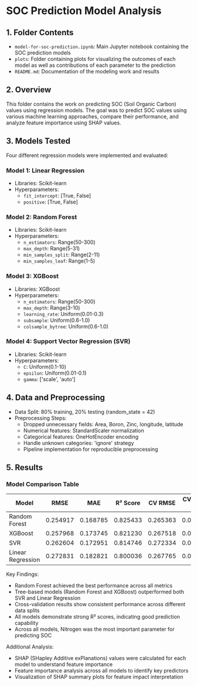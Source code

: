 # SOC Prediction Model Analysis

## 1. Folder Contents
- `model-for-soc-prediction.ipynb`: Main Jupyter notebook containing the SOC prediction models
- `plots`: Folder containing plots for visualizing the outcomes of each model as well as contributions of each parameter to the prediction
- `README.md`: Documentation of the modeling work and results

## 2. Overview
This folder contains the work on predicting SOC (Soil Organic Carbon) values using regression models. The goal was to predict SOC values using various machine learning approaches, compare their performance, and analyze feature importance using SHAP values.

## 3. Models Tested
Four different regression models were implemented and evaluated:

### Model 1: Linear Regression
- Libraries: Scikit-learn
- Hyperparameters:
  - `fit_intercept`: [True, False]
  - `positive`: [True, False]

### Model 2: Random Forest
- Libraries: Scikit-learn
- Hyperparameters:
  - `n_estimators`: Range(50-300)
  - `max_depth`: Range(5-31)
  - `min_samples_split`: Range(2-11)
  - `min_samples_leaf`: Range(1-5)

### Model 3: XGBoost
- Libraries: XGBoost
- Hyperparameters:
  - `n_estimators`: Range(50-300)
  - `max_depth`: Range(3-10)
  - `learning_rate`: Uniform(0.01-0.3)
  - `subsample`: Uniform(0.6-1.0)
  - `colsample_bytree`: Uniform(0.6-1.0)

### Model 4: Support Vector Regression (SVR)
- Libraries: Scikit-learn
- Hyperparameters:
  - `C`: Uniform(0.1-10)
  - `epsilon`: Uniform(0.01-0.1)
  - `gamma`: ['scale', 'auto']

## 4. Data and Preprocessing
- Data Split: 80% training, 20% testing (random_state = 42)
- Preprocessing Steps:
  - Dropped unnecessary fields: Area, Boron, Zinc, longitude, latitude
  - Numerical features: StandardScaler normalization
  - Categorical features: OneHotEncoder encoding
  - Handle unknown categories: 'ignore' strategy
  - Pipeline implementation for reproducible preprocessing

## 5. Results

### Model Comparison Table

| Model             | RMSE     | MAE      | R² Score | CV RMSE  | CV RMSE Std |
|-------------------|----------|----------|----------|----------|-------------|
| Random Forest     | 0.254917 | 0.168785 | 0.825433 | 0.265363 | 0.015952    |
| XGBoost           | 0.257968 | 0.173745 | 0.821230 | 0.267518 | 0.013767    |
| SVR               | 0.262604 | 0.172951 | 0.814746 | 0.272334 | 0.014795    |
| Linear Regression | 0.272831 | 0.182821 | 0.800036 | 0.267765 | 0.015321    |

Key Findings:
- Random Forest achieved the best performance across all metrics
- Tree-based models (Random Forest and XGBoost) outperformed both SVR and Linear Regression 
- Cross-validation results show consistent performance across different data splits
- All models demonstrate strong R² scores, indicating good prediction capability
- Across all models, Nitrogen was the most important parameter for predicting SOC

Additional Analysis:
- SHAP (SHapley Additive exPlanations) values were calculated for each model to understand feature importance
- Feature importance analysis across all models to identify key predictors
- Visualization of SHAP summary plots for feature impact interpretation

